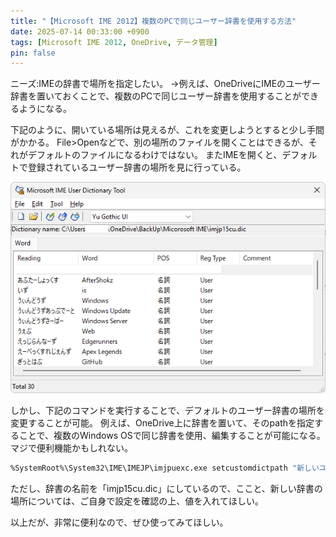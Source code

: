 ```yaml
---
title: "【Microsoft IME 2012】複数のPCで同じユーザー辞書を使用する方法"
date: 2025-07-14 00:33:00 +0900
tags: [Microsoft IME 2012, OneDrive, データ管理]
pin: false
---
```


ニーズ:IMEの辞書で場所を指定したい。
→例えば、OneDriveにIMEのユーザー辞書を置いておくことで、複数のPCで同じユーザー辞書を使用することができるようになる。

下記のように、開いている場所は見えるが、これを変更しようとすると少し手間がかかる。
File>Openなどで、別の場所のファイルを開くことはできるが、それがデフォルトのファイルになるわけではない。
またIMEを開くと、デフォルトで登録されているユーザー辞書の場所を見に行っている。

![alt text](../assets/img/IME辞書.png)

しかし、下記のコマンドを実行することで、デフォルトのユーザー辞書の場所を変更することが可能。
例えば、OneDrive上に辞書を置いて、そのpathを指定することで、複数のWindows OSで同じ辞書を使用、編集することが可能になる。
マジで便利機能かもしれない。

```bash
%SystemRoot%\System32\IME\IMEJP\imjpuexc.exe setcustomdictpath "新しいユーザー辞書の場所\imjp15cu.dic"
```

ただし、辞書の名前を「imjp15cu.dic」にしているので、ここと、新しい辞書の場所については、ご自身で設定を確認の上、値を入れてほしい。

以上だが、非常に便利なので、ぜひ使ってみてほしい。